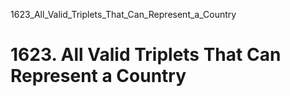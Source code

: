 1623_All_Valid_Triplets_That_Can_Represent_a_Country
# 1623. All Valid Triplets That Can Represent a Country

